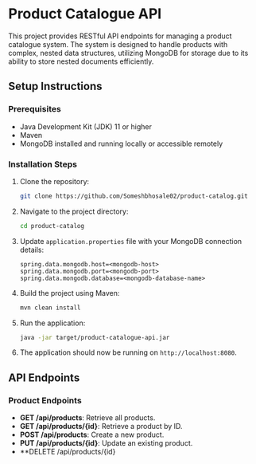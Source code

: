 # Product Catalogue API

This project provides RESTful API endpoints for managing a product catalogue system. The system is designed to handle products with complex, nested data structures, utilizing MongoDB for storage due to its ability to store nested documents efficiently.

## Setup Instructions

### Prerequisites

- Java Development Kit (JDK) 11 or higher
- Maven
- MongoDB installed and running locally or accessible remotely

### Installation Steps

1. Clone the repository:

    ```bash
    git clone https://github.com/Someshbhosale02/product-catalog.git
    ```

2. Navigate to the project directory:

    ```bash
    cd product-catalog
    ```

3. Update `application.properties` file with your MongoDB connection details:

    ```properties
    spring.data.mongodb.host=<mongodb-host>
    spring.data.mongodb.port=<mongodb-port>
    spring.data.mongodb.database=<mongodb-database-name>
    ```

4. Build the project using Maven:

    ```bash
    mvn clean install
    ```

5. Run the application:

    ```bash
    java -jar target/product-catalogue-api.jar
    ```

6. The application should now be running on `http://localhost:8080`.

## API Endpoints

### Product Endpoints

- **GET /api/products**: Retrieve all products.
- **GET /api/products/{id}**: Retrieve a product by ID.
- **POST /api/products**: Create a new product.
- **PUT /api/products/{id}**: Update an existing product.
- **DELETE /api/products/{id}
